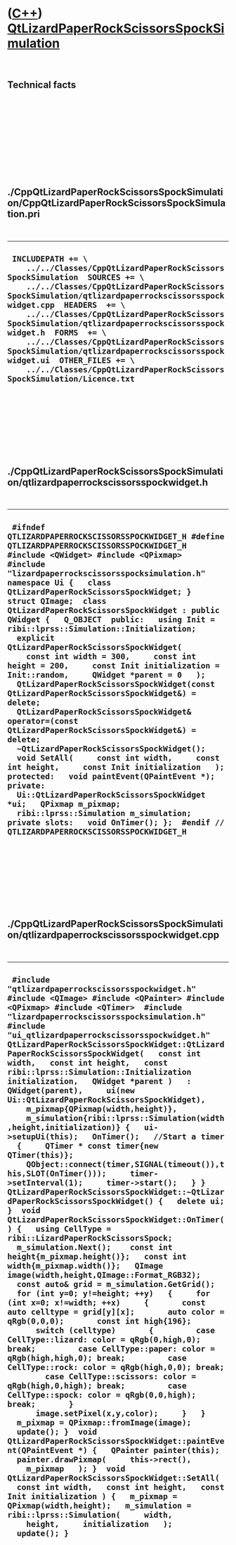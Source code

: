 
 

 

 

 

 

([C++](Cpp.md)) [QtLizardPaperRockScissorsSpockSimulation](CppQtLizardPaperRockScissorsSpockSimulation.md)
============================================================================================================

 

Technical facts
---------------

 

 

 

 

 

 

./CppQtLizardPaperRockScissorsSpockSimulation/CppQtLizardPaperRockScissorsSpockSimulation.pri
---------------------------------------------------------------------------------------------

 

  -------------------------------------------------------------------------------------------------------------------------------------------------------------------------------------------------------------------------------------------------------------------------------------------------------------------------------------------------------------------------------------------------------------------------------------------------------------------------------------------------------------------------------------------
  ` INCLUDEPATH += \     ../../Classes/CppQtLizardPaperRockScissorsSpockSimulation  SOURCES += \     ../../Classes/CppQtLizardPaperRockScissorsSpockSimulation/qtlizardpaperrockscissorsspockwidget.cpp  HEADERS  += \     ../../Classes/CppQtLizardPaperRockScissorsSpockSimulation/qtlizardpaperrockscissorsspockwidget.h  FORMS  += \     ../../Classes/CppQtLizardPaperRockScissorsSpockSimulation/qtlizardpaperrockscissorsspockwidget.ui  OTHER_FILES += \     ../../Classes/CppQtLizardPaperRockScissorsSpockSimulation/Licence.txt`
  -------------------------------------------------------------------------------------------------------------------------------------------------------------------------------------------------------------------------------------------------------------------------------------------------------------------------------------------------------------------------------------------------------------------------------------------------------------------------------------------------------------------------------------------

 

 

 

 

 

./CppQtLizardPaperRockScissorsSpockSimulation/qtlizardpaperrockscissorsspockwidget.h
------------------------------------------------------------------------------------

 

  -----------------------------------------------------------------------------------------------------------------------------------------------------------------------------------------------------------------------------------------------------------------------------------------------------------------------------------------------------------------------------------------------------------------------------------------------------------------------------------------------------------------------------------------------------------------------------------------------------------------------------------------------------------------------------------------------------------------------------------------------------------------------------------------------------------------------------------------------------------------------------------------------------------------------------------------------------------------------------------------------------------------------------------------------------------------------------------------------------------------------------------------------------------------------------------------------------------------------
  ` #ifndef QTLIZARDPAPERROCKSCISSORSSPOCKWIDGET_H #define QTLIZARDPAPERROCKSCISSORSSPOCKWIDGET_H  #include <QWidget> #include <QPixmap>  #include "lizardpaperrockscissorsspocksimulation.h"  namespace Ui {   class QtLizardPaperRockScissorsSpockWidget; }  struct QImage;  class QtLizardPaperRockScissorsSpockWidget : public QWidget {   Q_OBJECT  public:   using Init = ribi::lprss::Simulation::Initialization;    explicit QtLizardPaperRockScissorsSpockWidget(     const int width = 300,     const int height = 200,     const Init initialization = Init::random,     QWidget *parent = 0   );   QtLizardPaperRockScissorsSpockWidget(const QtLizardPaperRockScissorsSpockWidget&) = delete;   QtLizardPaperRockScissorsSpockWidget& operator=(const QtLizardPaperRockScissorsSpockWidget&) = delete;   ~QtLizardPaperRockScissorsSpockWidget();    void SetAll(     const int width,     const int height,     const Init initialization   );  protected:   void paintEvent(QPaintEvent *); private:   Ui::QtLizardPaperRockScissorsSpockWidget *ui;   QPixmap m_pixmap;   ribi::lprss::Simulation m_simulation;  private slots:   void OnTimer(); };  #endif // QTLIZARDPAPERROCKSCISSORSSPOCKWIDGET_H`
  -----------------------------------------------------------------------------------------------------------------------------------------------------------------------------------------------------------------------------------------------------------------------------------------------------------------------------------------------------------------------------------------------------------------------------------------------------------------------------------------------------------------------------------------------------------------------------------------------------------------------------------------------------------------------------------------------------------------------------------------------------------------------------------------------------------------------------------------------------------------------------------------------------------------------------------------------------------------------------------------------------------------------------------------------------------------------------------------------------------------------------------------------------------------------------------------------------------------------

 

 

 

 

 

./CppQtLizardPaperRockScissorsSpockSimulation/qtlizardpaperrockscissorsspockwidget.cpp
--------------------------------------------------------------------------------------

 

  -----------------------------------------------------------------------------------------------------------------------------------------------------------------------------------------------------------------------------------------------------------------------------------------------------------------------------------------------------------------------------------------------------------------------------------------------------------------------------------------------------------------------------------------------------------------------------------------------------------------------------------------------------------------------------------------------------------------------------------------------------------------------------------------------------------------------------------------------------------------------------------------------------------------------------------------------------------------------------------------------------------------------------------------------------------------------------------------------------------------------------------------------------------------------------------------------------------------------------------------------------------------------------------------------------------------------------------------------------------------------------------------------------------------------------------------------------------------------------------------------------------------------------------------------------------------------------------------------------------------------------------------------------------------------------------------------------------------------------------------------------------------------------------------------------------------------------------------------------------------------------------------------------------------------------------------------------------------------------------------------------------------------------------------------------------------------------------------------------------------------------------------------------------------------------------------------------------------------------------------------------------------------------------------------------------------------------------------------------------------------------------
  ` #include "qtlizardpaperrockscissorsspockwidget.h"  #include <QImage> #include <QPainter> #include <QPixmap> #include <QTimer>  #include "lizardpaperrockscissorsspocksimulation.h" #include "ui_qtlizardpaperrockscissorsspockwidget.h"  QtLizardPaperRockScissorsSpockWidget::QtLizardPaperRockScissorsSpockWidget(   const int width,   const int height,   const ribi::lprss::Simulation::Initialization initialization,   QWidget *parent )   : QWidget(parent),     ui(new Ui::QtLizardPaperRockScissorsSpockWidget),     m_pixmap{QPixmap(width,height)},     m_simulation{ribi::lprss::Simulation(width,height,initialization)} {   ui->setupUi(this);   OnTimer();   //Start a timer   {     QTimer * const timer{new QTimer(this)};     QObject::connect(timer,SIGNAL(timeout()),this,SLOT(OnTimer()));     timer->setInterval(1);     timer->start();   } }  QtLizardPaperRockScissorsSpockWidget::~QtLizardPaperRockScissorsSpockWidget() {   delete ui; }  void QtLizardPaperRockScissorsSpockWidget::OnTimer() {   using CellType = ribi::LizardPaperRockScissorsSpock;    m_simulation.Next();    const int height{m_pixmap.height()};   const int width{m_pixmap.width()};   QImage image(width,height,QImage::Format_RGB32);   const auto& grid = m_simulation.GetGrid();   for (int y=0; y!=height; ++y)   {     for (int x=0; x!=width; ++x)     {       const auto celltype = grid[y][x];       auto color = qRgb(0,0,0);       const int high{196};       switch (celltype)       {         case CellType::lizard: color = qRgb(0,high,0); break;         case CellType::paper: color = qRgb(high,high,0); break;         case CellType::rock: color = qRgb(high,0,0); break;         case CellType::scissors: color = qRgb(high,0,high); break;         case CellType::spock: color = qRgb(0,0,high); break;       }       image.setPixel(x,y,color);     }   }   m_pixmap = QPixmap::fromImage(image);   update(); }  void QtLizardPaperRockScissorsSpockWidget::paintEvent(QPaintEvent *) {   QPainter painter(this);   painter.drawPixmap(     this->rect(),     m_pixmap   ); }  void QtLizardPaperRockScissorsSpockWidget::SetAll(   const int width,   const int height,   const Init initialization ) {   m_pixmap = QPixmap(width,height);   m_simulation = ribi::lprss::Simulation(     width,     height,     initialization   );   update(); }`
  -----------------------------------------------------------------------------------------------------------------------------------------------------------------------------------------------------------------------------------------------------------------------------------------------------------------------------------------------------------------------------------------------------------------------------------------------------------------------------------------------------------------------------------------------------------------------------------------------------------------------------------------------------------------------------------------------------------------------------------------------------------------------------------------------------------------------------------------------------------------------------------------------------------------------------------------------------------------------------------------------------------------------------------------------------------------------------------------------------------------------------------------------------------------------------------------------------------------------------------------------------------------------------------------------------------------------------------------------------------------------------------------------------------------------------------------------------------------------------------------------------------------------------------------------------------------------------------------------------------------------------------------------------------------------------------------------------------------------------------------------------------------------------------------------------------------------------------------------------------------------------------------------------------------------------------------------------------------------------------------------------------------------------------------------------------------------------------------------------------------------------------------------------------------------------------------------------------------------------------------------------------------------------------------------------------------------------------------------------------------------------------

 

 

 

 

 

 

